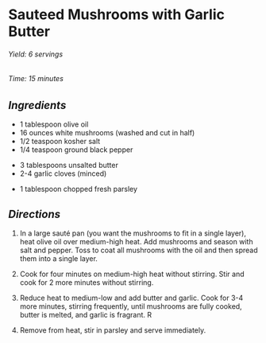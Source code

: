# Sauteed Mushrooms with Garlic Butter

######  Yield: 6 servings
######  Time:  15 minutes

##  *Ingredients*
- 1 tablespoon olive oil
- 16 ounces white mushrooms (washed and cut in half)
- 1/2 teaspoon kosher salt
- 1/4 teaspoon ground black pepper
<!--  -->
- 3 tablespoons unsalted butter
- 2-4 garlic cloves (minced)
<!--  -->
- 1 tablespoon chopped fresh parsley

##  *Directions*
1. In a large sauté pan (you want the mushrooms to fit in a single layer), heat olive oil over medium-high heat. Add mushrooms and season with salt and pepper. Toss to coat all mushrooms with the oil and then spread them into a single layer.

2. Cook for four minutes on medium-high heat without stirring. Stir and cook for 2 more minutes without stirring.

3. Reduce heat to medium-low and add butter and garlic. Cook for 3-4 more minutes, stirring frequently, until mushrooms are fully cooked, butter is melted, and garlic is fragrant.
R
4. Remove from heat, stir in parsley and serve immediately.